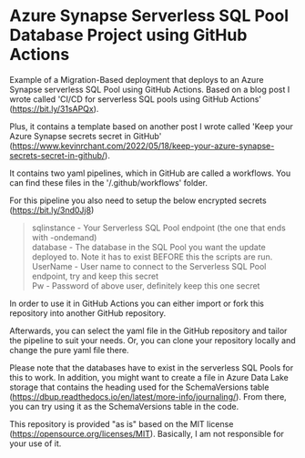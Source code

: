 # Azure Synapse Serverless SQL Pool Database Project using GitHub Actions

Example of a Migration-Based deployment that deploys to an Azure Synapse serverless SQL Pool using GitHub Actions. Based on a blog post I wrote called 'CI/CD for serverless SQL pools using GitHub Actions' (https://bit.ly/31sAPQx).

Plus, it contains a template based on another post I wrote called 'Keep your Azure Synapse secrets secret in GitHub' (https://www.kevinrchant.com/2022/05/18/keep-your-azure-synapse-secrets-secret-in-github/). 

It contains two yaml pipelines, which in GitHub are called a workflows. You can find these files in the '/.github/workflows' folder. 

For this pipeline you also need to setup the below encrypted secrets (https://bit.ly/3nd0Jj8) 
  > sqlinstance - Your Serverless SQL Pool endpoint (the one that ends with -ondemand)\
  database - The database in the SQL Pool you want the update deployed to. Note it has to exist BEFORE this the scripts are run.\
  UserName - User name to connect to the Serverless SQL Pool endpoint, try and keep this secret\
  Pw - Password of above user, definitely keep this one secret

In order to use it in GitHub Actions you can either import or fork this repository into another GitHub repository.

Afterwards, you can select the yaml file in the GitHub repository and tailor the pipeline to suit your needs. Or, you can clone your repository locally and change the pure yaml file there.

Please note that the databases have to exist in the serverless SQL Pools for this to work. In addition, you might want to create a file in Azure Data Lake storage that contains the heading used for the SchemaVersions table (https://dbup.readthedocs.io/en/latest/more-info/journaling/). From there, you can try using it as the SchemaVersions table in the code.

This repository is provided "as is" based on the MIT license (https://opensource.org/licenses/MIT). Basically, I am not responsible for your use of it.
